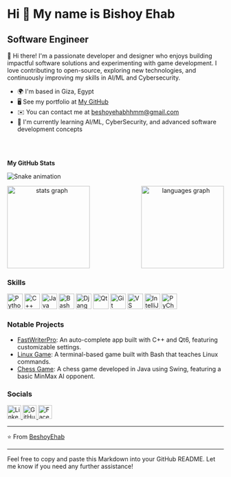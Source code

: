 # Hi 👋 My name is Bishoy Ehab

## Software Engineer

👋 Hi there! I'm a passionate developer and designer who enjoys building impactful software solutions and experimenting with game development. I love contributing to open-source, exploring new technologies, and continuously improving my skills in AI/ML and Cybersecurity.

* 🌍 I'm based in Giza, Egypt
* 🖥️ See my portfolio at [My GitHub](https://github.com/BeshoyEhab)
* ✉️ You can contact me at [beshoyehabhhmm@gmail.com](mailto:beshoyehabhhmm@gmail.com)
* 🧐 I'm currently learning AI/ML, CyberSecurity, and advanced software development concepts

<br/><br/>

**My GitHub Stats**

![Snake animation](https://raw.githubusercontent.com/BeshoyEhab/BeshoyEhab/output/snake.svg)

<div align="center" style="display: flex; justify-content: space-between; gap: 20px; flex-wrap: wrap; max-width: 1000px; margin: auto;">
  <img src="https://github-readme-stats.vercel.app/api?username=BeshoyEhab&hide_title=false&show_icons=true&include_all_commits=true&count_private=true&disable_animations=false&theme=react&locale=en" height="192" alt="stats graph"/>
  <img src="https://github-readme-stats.vercel.app/api/top-langs?username=BeshoyEhab&locale=en&hide_title=false&layout=compact&card_width=320&langs_count=5&theme=react" height="192" alt="languages graph"  />
</div>

### Skills

<p align="left">
  <img src="https://skillicons.dev/icons?i=python" alt="Python" width="36" height="36" />
  <img src="https://skillicons.dev/icons?i=cpp" alt="C++" width="36" height="36" />
  <img src="https://skillicons.dev/icons?i=java" alt="Java" width="36" height="36" />
  <img src="https://skillicons.dev/icons?i=bash" alt="Bash" width="36" height="36" />
  <img src="https://skillicons.dev/icons?i=django" alt="Django" width="36" height="36" />
  <img src="https://skillicons.dev/icons?i=qt" alt="Qt" width="36" height="36" />
  <img src="https://skillicons.dev/icons?i=git" alt="Git" width="36" height="36" />
  <img src="https://skillicons.dev/icons?i=vscode" alt="VS Code" width="36" height="36" />
  <img src="https://skillicons.dev/icons?i=intellij" alt="IntelliJ IDEA" width="36" height="36" />
  <img src="https://skillicons.dev/icons?i=pycharm" alt="PyCharm" width="36" height="36" />
</p>

### Notable Projects

* [FastWriterPro](https://github.com/BeshoyEhab/FastWriterPro): An auto-complete app built with C++ and Qt6, featuring customizable settings.
* [Linux Game](https://github.com/BeshoyEhab/Linux-Game): A terminal-based game built with Bash that teaches Linux commands.
* [Chess Game](https://github.com/BeshoyEhab/Chess-Game): A chess game developed in Java using Swing, featuring a basic MinMax AI opponent.

### Socials

<p align="left">
  <a href="https://www.linkedin.com/in/bishoyehab" target="_blank">
    <img src="https://raw.githubusercontent.com/danielcranney/readme-generator/main/public/icons/socials/linkedin.svg" alt="LinkedIn" width="32" height="32"/>
  </a>
  <a href="https://github.com/BeshoyEhab" target="_blank">
    <img src="https://raw.githubusercontent.com/danielcranney/readme-generator/main/public/icons/socials/github.svg" alt="GitHub" width="32" height="32"/>
  </a>
  <a href="https://www.facebook.com/profile.php?id=61568153291574" target="_blank">
    <img src="https://raw.githubusercontent.com/danielcranney/readme-generator/main/public/icons/socials/facebook.svg" alt="Facebook" width="32" height="32"/>
  </a>
</p>

---

⭐️ From [BeshoyEhab](https://github.com/BeshoyEhab)

---

Feel free to copy and paste this Markdown into your GitHub README. Let me know if you need any further assistance!
